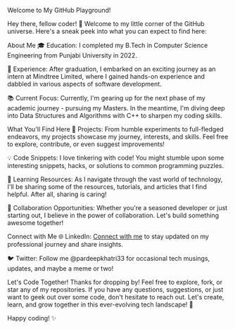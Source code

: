 Welcome to My GitHub Playground!

Hey there, fellow coder! 👋 Welcome to my little corner of the GitHub universe. Here's a sneak peek into what you can expect to find here:

About Me
🎓 Education: I completed my B.Tech in Computer Science Engineering from Punjabi University in 2022.

💼 Experience: After graduation, I embarked on an exciting journey as an intern at Mindtree Limited, where I gained hands-on experience and dabbled in various aspects of software development.

📚 Current Focus: Currently, I'm gearing up for the next phase of my academic journey - pursuing my Masters. In the meantime, I'm diving deep into Data Structures and Algorithms with C++ to sharpen my coding skills.

What You'll Find Here
🚀 Projects: From humble experiments to full-fledged endeavors, my projects showcase my journey, interests, and skills. Feel free to explore, contribute, or even suggest improvements!

💡 Code Snippets: I love tinkering with code! You might stumble upon some interesting snippets, hacks, or solutions to common programming puzzles.

📝 Learning Resources: As I navigate through the vast world of technology, I'll be sharing some of the resources, tutorials, and articles that I find helpful. After all, sharing is caring!

🎉 Collaboration Opportunities: Whether you're a seasoned developer or just starting out, I believe in the power of collaboration. Let's build something awesome together!

Connect with Me
🌐 LinkedIn: [Connect with me](https://www.linkedin.com/in/pardeepkhatri/) to stay updated on my professional journey and share insights.

🐦 Twitter: Follow me @pardeepkhatri33 for occasional tech musings, updates, and maybe a meme or two!

Let's Code Together!
Thanks for dropping by! Feel free to explore, fork, or star any of my repositories. If you have any questions, suggestions, or just want to geek out over some code, don't hesitate to reach out. Let's create, learn, and grow together in this ever-evolving tech landscape! 🚀

Happy coding! ✨






